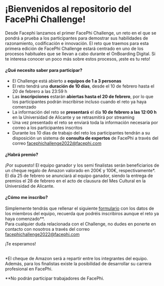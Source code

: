 # ¡Bienvenidos al repositorio del FacePhi Challenge!

Desde Facephi lanzamos el primer FacePhi Challenge, un reto en el que se pondrá a prueba a los participantes para demostrar sus habilidades de razonamiento, codificación e innovación. El reto que traemos para esta primera edición de FacePhi Challenge estará centrado en uno de los procesos habituales que se llevan a cabo durante el OnBoarding Digital. Si te interesa conocer un poco más sobre estos procesos, ¡este es tu reto! 
<br />

#### **¿Qué necesito saber para participar?**
* El Challenge está abierto a **equipos de 1 a 3 personas**
* El reto tendrá una **duración de 10 días**, desde el 10 de febrero hasta el 20 de febrero a las 23:59 h
* Las **inscripciones** estarán **abiertas hasta el 20 de febrero**, por lo que los participantes podrán inscribirse incluso cuando el reto ya haya comenzado
* La información del reto se **presentará** el día **10 de febrero a las 12:00 h** en la Universidad de Alicante y se retrasmitirá por streaming
* Una vez presentado el reto se enviará toda la información necesaria por correo a los participantes inscritos
* Durante los 10 días de trabajo del reto los participantes tendrán a su disposición un sistema de **consulta de expertos** de FacePhi a través del correo facephichallenge2022@facephi.com

#### **¿Habrá premio?**
¡Por supuesto! El equipo ganador y los semi finalistas serán beneficiarios de un cheque regalo de Amazon valorado en 200€ y 100€, respectivamente*. <br />
El día 25 de febrero se anunciará al equipo ganador, siendo la entrega de premios el 28 de febrero en el acto de clausura del Mes Cultural en la Universidad de Alicante. 

#### **¿Cómo me inscribo?**
Simplemente tendrás que rellenar el siguiente [formulario](https://forms.office.com/Pages/ResponsePage.aspx?id=Um55I28unkSQQfIb_HtFdOi4dmfJ1DdJqQ-homjHaIRUM1Y2MjRHRFlVMUsxUEwxNUMxQUYwS1pSWC4u "Formulario inscripción FacePhi Challenge") con los datos de los miembros del equipo, recuerda que podréis inscribiros aunque el reto ya haya comenzado**.
<br />
Para cualquier duda relacionada con el Challenge, no dudes en ponerte en contacto con nosotros a través del correo facephichallenge2022@facephi.com <br />

¡Te esperamos!  
<br />

*El cheque de Amazon será a repartir entre los integrantes del equipo. Además, para los finalistas existe la posibilidad de desarrollar su carrera profesional en FacePhi. 

**No podrán participar trabajadores de FacePhi. 
